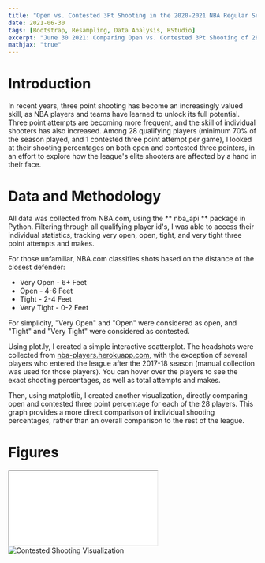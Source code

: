 ```yaml
---
title: "Open vs. Contested 3Pt Shooting in the 2020-2021 NBA Regular Season"
date: 2021-06-30
tags: [Bootstrap, Resampling, Data Analysis, RStudio]
excerpt: "June 30 2021: Comparing Open vs. Contested 3Pt Shooting of 28 qualifying NBA players"
mathjax: "true"
---
```


# Introduction

<p>
In recent years, three point shooting has become an increasingly valued skill, as NBA players and teams have learned to unlock its full potential. 
Three point attempts are becoming more frequent, and the skill of individual shooters has also increased. 
Among 28 qualifying players (minimum 70% of the season played, and 1 contested three point attempt per game), I looked at their
shooting percentages on both open and contested three pointers, in an effort to explore how the league's elite shooters are affected
by a hand in their face.
</p>

# Data and Methodology

<p>
All data was collected from NBA.com, using the ** nba_api ** package in Python. Filtering through all qualifying player id's,
I was able to access their individual statistics, tracking very open, open, tight, and very tight three point attempts and makes.

For those unfamiliar, NBA.com classifies shots based on the distance of the closest defender:

* Very Open - 6+ Feet
* Open - 4-6 Feet
* Tight - 2-4 Feet
* Very Tight - 0-2 Feet

For simplicity, "Very Open" and "Open" were considered as open, and "Tight" and "Very Tight" were considered as contested.

Using plot.ly, I created a simple interactive scatterplot. The headshots were collected from [nba-players.herokuapp.com](https://nba-players.herokuapp.com/), 
with the exception of several players who entered the league after the 2017-18 season (manual collection was used for those players).
You can hover over the players to see the exact shooting percentages, as well as total attempts and makes.

Then, using matplotlib, I created another visualization, directly comparing open and contested three point percentage for each of the 28 players.
This graph provides a more direct comparison of individual shooting percentages, rather than an overall comparison to the rest of the league.

</p>

# Figures

<iframe src="/images/contested_shooting_scatter.html" title="Interactive Scatter Plot" id="Iframe"></iframe>

<script>
        // Selecting the iframe element
        var frame = document.getElementById("Iframe");
          
        // Adjusting the iframe height onload event
        frame.onload = function()
        // function execute while load the iframe
        {
          // set the height of the iframe as 
          // the height of the iframe content
          frame.style.height = 
          frame.contentWindow.document.body.scrollHeight + 'px';
           
  
         // set the width of the iframe as the 
         // width of the iframe content
         frame.style.width  = 
          frame.contentWindow.document.body.scrollWidth + 'px';
              
        }
</script>

<img src="/images/contested_shooting.jpg" alt="Contested Shooting Visualization">